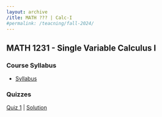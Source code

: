```yaml
---
layout: archive 
/itle: MATH ??? | Calc-I
#permalink: /teacning/fall-2024/
---
```

## MATH 1231 - Single Variable Calculus I 

### Course Syllabus

* [Syllabus](syl.pdf)

### Quizzes

 [Quiz 1](quiz-1.pdf) | [Solution](solution-test-1.pdf)
